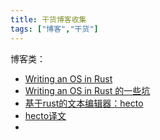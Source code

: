 ```yaml
---
title: 干货博客收集
tags: ["博客","干货"]
---
```


博客类：

- [Writing an OS in Rust](https://os.phil-opp.com)
- [Writing an OS in Rust 的一些坑](https://zhuanlan.zhihu.com/p/475947094)
- [基于rust的文本编辑器：hecto](https://www.flenker.blog/hecto-chapter-1/)
- [hecto译文](https://paulden.site/posts/hecto_ch1/)
- 


